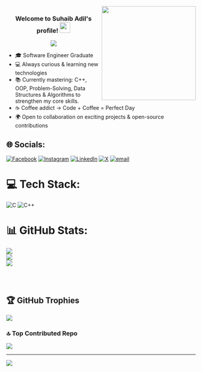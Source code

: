 <img width="250" align="right" src="https://c.tenor.com/_DOBjnGspYAAAAAM/code-coding.gif">

<h3 align="center">
  Welcome to Suhaib Adil's profile!
  <img src="https://media.giphy.com/media/hvRJCLFzcasrR4ia7z/giphy.gif" width="28">
</h3>

<!-- Typing SVG by DenverCoder1 - https://github.com/DenverCoder1/readme-typing-svg -->
<p align="center">
  <a href="https://github.com/DenverCoder1/readme-typing-svg">
    <img src="https://readme-typing-svg.herokuapp.com/?lines=Software%20Engineer;Always%20learning%20new%20things&font=Fira%20Code&center=true&width=440&height=45&color=f75c7e&vCenter=true&size=22">
  </a>
</p>


- 🎓 Software Engineer Graduate  
- 💻 Always curious & learning new technologies  
- 📚 Currently mastering: C++, OOP, Problem-Solving, Data Structures & Algorithms to strengthen my core skills.  
- ☕ Coffee addict → Code + Coffee = Perfect Day  
- 🌍 Open to collaboration on exciting projects & open-source contributions  

  

## 🌐 Socials:
[![Facebook](https://img.shields.io/badge/Facebook-%231877F2.svg?logo=Facebook&logoColor=white)](https://facebook.com/https://web.facebook.com/suhaib.adel.617850/) [![Instagram](https://img.shields.io/badge/Instagram-%23E4405F.svg?logo=Instagram&logoColor=white)](https://instagram.com/https://instagram.com/suhaibadill) [![LinkedIn](https://img.shields.io/badge/LinkedIn-%230077B5.svg?logo=linkedin&logoColor=white)](https://linkedin.com/in/https://linkedin.com/in/suhaibadill) [![X](https://img.shields.io/badge/X-black.svg?logo=X&logoColor=white)](https://x.com/https://twitter.com/suhaibadill) [![email](https://img.shields.io/badge/Email-D14836?logo=gmail&logoColor=white)](mailto:suhaibadill11@gmail.com) 



# 💻 Tech Stack:
![C](https://img.shields.io/badge/c-%2300599C.svg?style=for-the-badge&logo=c&logoColor=white) ![C++](https://img.shields.io/badge/c++-%2300599C.svg?style=for-the-badge&logo=c%2B%2B&logoColor=white)


# 📊 GitHub Stats:
![](https://github-readme-stats.vercel.app/api?username=suhaibadill&theme=dark&hide_border=false&include_all_commits=false&count_private=false)<br/>
![](https://nirzak-streak-stats.vercel.app/?user=suhaibadill&theme=dark&hide_border=false)<br/>
![](https://github-readme-stats.vercel.app/api/top-langs/?username=suhaibadill&theme=dark&hide_border=false&include_all_commits=false&count_private=false&layout=compact)

<br></br>

## 🏆 GitHub Trophies
![](https://github-profile-trophy.vercel.app/?username=suhaibadill&theme=radical&no-frame=false&no-bg=true&margin-w=4)

### 🔝 Top Contributed Repo
![](https://github-contributor-stats.vercel.app/api?username=suhaibadill&limit=5&theme=dark&combine_all_yearly_contributions=true)

---
[![](https://visitcount.itsvg.in/api?id=suhaibadill&icon=0&color=0)](https://visitcount.itsvg.in)

<!-- Proudly created with GPRM ( https://gprm.itsvg.in ) -->


